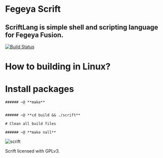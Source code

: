 # Fegeya Scrift
## ScriftLang is simple shell and scripting language for Fegeya Fusion.

[![Build Status](https://dev.azure.com/ferhatgectao/scrift-lang/_apis/build/status/FerhatGec.scrift-lang?branchName=master)](https://dev.azure.com/ferhatgectao/scrift-lang/_build/latest?definitionId=1&branchName=master)


# How to building in Linux?

# Install packages


```
###### ~@ **make** 


###### ~@ **cd build && ./scrift**

# Clean all build files

###### ~@ **make nall** 
```

![scrift](https://user-images.githubusercontent.com/54369961/78505829-b2594180-777e-11ea-83e6-fbeaa2383d43.png)



Scrift licensed with GPLv3.
